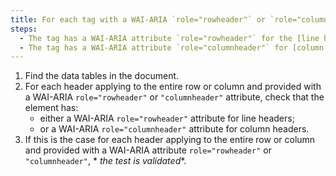 ```yaml
---
title: For each tag with a WAI-ARIA `role="rowheader"` or `role="columnheader"` attribute whose content applies to the entire row or column, the tag checks one of these conditions?
steps:
  - The tag has a WAI-ARIA attribute `role="rowheader"` for the [line headers](#column-or-line-header).
  - The tag has a WAI-ARIA attribute `role="columnheader"` for [column headers](#column-or-line-header).
---
```


1. Find the data tables in the document.
2. For each header applying to the entire row or column and provided with a WAI-ARIA `role="rowheader"` or `"columnheader"` attribute, check that the element has:
   - either a WAI-ARIA `role="rowheader"` attribute for line headers;
   - or a WAI-ARIA `role="columnheader"` attribute for column headers.
3. If this is the case for each header applying to the entire row or column and provided with a WAI-ARIA attribute `role="rowheader"` or `"columnheader"`, * *the test is validated**.

